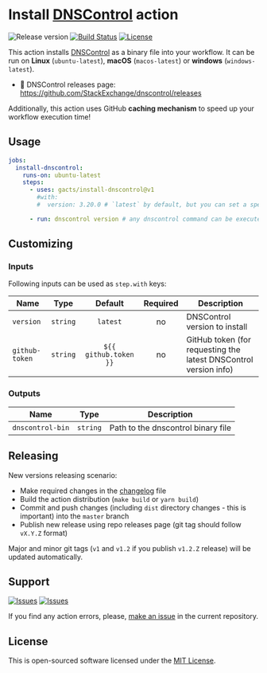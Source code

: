 # Install [DNSControl][dnscontrol] action

![Release version][badge_release_version]
[![Build Status][badge_build]][link_build]
[![License][badge_license]][link_license]

This action installs [DNSControl][dnscontrol] as a binary file into your workflow. It can be run on **Linux** (`ubuntu-latest`), **macOS** (`macos-latest`) or **windows** (`windows-latest`).

- 🚀 DNSControl releases page: <https://github.com/StackExchange/dnscontrol/releases>

Additionally, this action uses GitHub **caching mechanism** to speed up your workflow execution time!

## Usage

```yaml
jobs:
  install-dnscontrol:
    runs-on: ubuntu-latest
    steps:
      - uses: gacts/install-dnscontrol@v1
        #with:
        #  version: 3.20.0 # `latest` by default, but you can set a specific version to install

      - run: dnscontrol version # any dnscontrol command can be executed
```

## Customizing

### Inputs

Following inputs can be used as `step.with` keys:

| Name           |   Type   |        Default        | Required | Description                                                      |
|----------------|:--------:|:---------------------:|:--------:|------------------------------------------------------------------|
| `version`      | `string` |       `latest`        |    no    | DNSControl version to install                                    |
| `github-token` | `string` | `${{ github.token }}` |    no    | GitHub token (for requesting the latest DNSControl version info) |

### Outputs

| Name             |   Type   | Description                        |
|------------------|:--------:|------------------------------------|
| `dnscontrol-bin` | `string` | Path to the dnscontrol binary file |

## Releasing

New versions releasing scenario:

- Make required changes in the [changelog](CHANGELOG.md) file
- Build the action distribution (`make build` or `yarn build`)
- Commit and push changes (including `dist` directory changes - this is important) into the `master` branch
- Publish new release using repo releases page (git tag should follow `vX.Y.Z` format)

Major and minor git tags (`v1` and `v1.2` if you publish `v1.2.Z` release) will be updated automatically.

## Support

[![Issues][badge_issues]][link_issues]
[![Issues][badge_pulls]][link_pulls]

If you find any action errors, please, [make an issue][link_create_issue] in the current repository.

## License

This is open-sourced software licensed under the [MIT License][link_license].

[badge_build]:https://img.shields.io/github/actions/workflow/status/gacts/install-dnscontrol/tests.yml?branch=master&maxAge=30
[badge_release_version]:https://img.shields.io/github/release/gacts/install-dnscontrol.svg?maxAge=30
[badge_license]:https://img.shields.io/github/license/gacts/install-dnscontrol.svg?longCache=true
[badge_release_date]:https://img.shields.io/github/release-date/gacts/install-dnscontrol.svg?maxAge=180
[badge_commits_since_release]:https://img.shields.io/github/commits-since/gacts/install-dnscontrol/latest.svg?maxAge=45
[badge_issues]:https://img.shields.io/github/issues/gacts/install-dnscontrol.svg?maxAge=45
[badge_pulls]:https://img.shields.io/github/issues-pr/gacts/install-dnscontrol.svg?maxAge=45

[link_build]:https://github.com/gacts/install-dnscontrol/actions
[link_license]:https://github.com/gacts/install-dnscontrol/blob/master/LICENSE
[link_issues]:https://github.com/gacts/install-dnscontrol/issues
[link_create_issue]:https://github.com/gacts/install-dnscontrol/issues/new
[link_pulls]:https://github.com/gacts/install-dnscontrol/pulls

[dnscontrol]:https://github.com/StackExchange/dnscontrol
